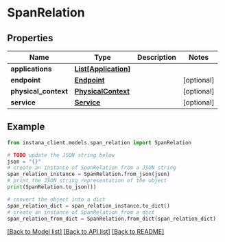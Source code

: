 # SpanRelation


## Properties

Name | Type | Description | Notes
------------ | ------------- | ------------- | -------------
**applications** | [**List[Application]**](Application.md) |  | 
**endpoint** | [**Endpoint**](Endpoint.md) |  | [optional] 
**physical_context** | [**PhysicalContext**](PhysicalContext.md) |  | [optional] 
**service** | [**Service**](Service.md) |  | [optional] 

## Example

```python
from instana_client.models.span_relation import SpanRelation

# TODO update the JSON string below
json = "{}"
# create an instance of SpanRelation from a JSON string
span_relation_instance = SpanRelation.from_json(json)
# print the JSON string representation of the object
print(SpanRelation.to_json())

# convert the object into a dict
span_relation_dict = span_relation_instance.to_dict()
# create an instance of SpanRelation from a dict
span_relation_from_dict = SpanRelation.from_dict(span_relation_dict)
```
[[Back to Model list]](../README.md#documentation-for-models) [[Back to API list]](../README.md#documentation-for-api-endpoints) [[Back to README]](../README.md)


